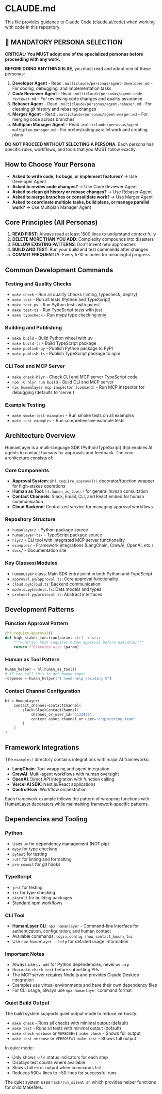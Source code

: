# CLAUDE.md

This file provides guidance to Claude Code (claude.ai/code) when working with code in this repository.

## 🚨 MANDATORY PERSONA SELECTION

**CRITICAL: You MUST adopt one of the specialized personas before proceeding with any work.**

**BEFORE DOING ANYTHING ELSE**, you must read and adopt one of these personas:

1. **Developer Agent** - Read `.multiclaude/personas/agent-developer.md` - For coding, debugging, and implementation tasks
2. **Code Reviewer Agent** - Read `.multiclaude/personas/agent-code-reviewer.md` - For reviewing code changes and quality assurance
3. **Rebaser Agent** - Read `.multiclaude/personas/agent-rebaser.md` - For cleaning git history and rebasing changes
4. **Merger Agent** - Read `.multiclaude/personas/agent-merger.md` - For merging code across branches
5. **Multiplan Manager Agent** - Read `.multiclaude/personas/agent-multiplan-manager.md` - For orchestrating parallel work and creating plans

**DO NOT PROCEED WITHOUT SELECTING A PERSONA.** Each persona has specific rules, workflows, and tools that you MUST follow exactly.

## How to Choose Your Persona

- **Asked to write code, fix bugs, or implement features?** → Use Developer Agent
- **Asked to review code changes?** → Use Code Reviewer Agent
- **Asked to clean git history or rebase changes?** → Use Rebaser Agent
- **Asked to merge branches or consolidate work?** → Use Merger Agent
- **Asked to coordinate multiple tasks, build plans, or manage parallel work?** → Use Multiplan Manager Agent

## Core Principles (All Personas)

1. **READ FIRST**: Always read at least 1500 lines to understand context fully
2. **DELETE MORE THAN YOU ADD**: Complexity compounds into disasters
3. **FOLLOW EXISTING PATTERNS**: Don't invent new approaches
4. **BUILD AND TEST**: Run your build and test commands after changes
5. **COMMIT FREQUENTLY**: Every 5-10 minutes for meaningful progress

## Common Development Commands

### Testing and Quality Checks

- `make check` - Run all quality checks (linting, typecheck, deptry)
- `make test` - Run all tests (Python and TypeScript)
- `make test-py` - Run Python tests with pytest
- `make test-ts` - Run TypeScript tests with jest
- `make typecheck` - Run mypy type checking only

### Building and Publishing

- `make build` - Build Python wheel with uv
- `make build-ts` - Build TypeScript package
- `make publish-py` - Publish Python package to PyPI
- `make publish-ts` - Publish TypeScript package to npm

### CLI Tool and MCP Server

- `make check-hlyr` - Check CLI and MCP server TypeScript code
- `npm -C hlyr run build` - Build CLI and MCP server
- `npx humanlayer mcp inspector [command]` - Run MCP inspector for debugging (defaults to 'serve')

### Example Testing

- `make smoke-test-examples` - Run smoke tests on all examples
- `make test-examples` - Run comprehensive example tests

## Architecture Overview

HumanLayer is a multi-language SDK (Python/TypeScript) that enables AI agents to contact humans for approvals and feedback. The core architecture consists of:

### Core Components

- **Approval System**: `@hl.require_approval()` decorator/function wrapper for high-stakes operations
- **Human as Tool**: `hl.human_as_tool()` for general human consultation
- **Contact Channels**: Slack, Email, CLI, and React embed for human communication
- **Cloud Backend**: Centralized service for managing approval workflows

### Repository Structure

- `humanlayer/` - Python package source
- `humanlayer-ts/` - TypeScript package source
- `hlyr/` - CLI tool with integrated MCP server functionality
- `examples/` - Framework integrations (LangChain, CrewAI, OpenAI, etc.)
- `docs/` - Documentation site

### Key Classes/Modules

- `HumanLayer` class: Main SDK entry point in both Python and TypeScript
- `approval.py`/`approval.ts`: Core approval functionality
- `cloud.py`/`cloud.ts`: Backend communication
- `models.py`/`models.ts`: Data models and types
- `protocol.py`/`protocol.ts`: Abstract interfaces

## Development Patterns

### Function Approval Pattern

```python
@hl.require_approval()
def high_stakes_function(param: str) -> str:
    """Function that requires human approval before execution"""
    return f"Executed with {param}"
```

### Human as Tool Pattern

```python
human_helper = hl.human_as_tool()
# AI can call this to get human input
response = human_helper("I need help deciding X")
```

### Contact Channel Configuration

```python
hl = HumanLayer(
    contact_channel=ContactChannel(
        slack=SlackContactChannel(
            channel_or_user_id="C123456",
            context_about_channel_or_user="engineering team"
        )
    )
)
```

## Framework Integrations

The `examples/` directory contains integrations with major AI frameworks:

- **LangChain**: Tool wrapping and agent integration
- **CrewAI**: Multi-agent workflows with human oversight
- **OpenAI**: Direct API integration with function calling
- **Vercel AI SDK**: Next.js/React applications
- **ControlFlow**: Workflow orchestration

Each framework example follows the pattern of wrapping functions with HumanLayer decorators while maintaining framework-specific patterns.

## Dependencies and Tooling

### Python

- Uses `uv` for dependency management (NOT pip)
- `mypy` for type checking
- `pytest` for testing
- `ruff` for linting and formatting
- `pre-commit` for git hooks

### TypeScript

- `jest` for testing
- `tsc` for type checking
- `pkgroll` for building packages
- Standard npm workflows

### CLI Tool

- **HumanLayer CLI**: `npx humanlayer` - Command-line interface for authentication, configuration, and human contact
- Available commands: `login`, `config show`, `contact_human`, `tui`
- Use `npx humanlayer --help` for detailed usage information

### Important Notes

- Always use `uv add` for Python dependencies, never `uv pip`
- Run `make check test` before submitting PRs
- The MCP server requires Node.js and provides Claude Desktop integration
- Examples use virtual environments and have their own dependency files
- For CLI usage, always use `npx humanlayer` command format

### Quiet Build Output

The build system supports quiet output mode to reduce verbosity:

- `make check` - Runs all checks with minimal output (default)
- `make test` - Runs all tests with minimal output (default)
- `make check-verbose` or `VERBOSE=1 make check` - Shows full output
- `make test-verbose` or `VERBOSE=1 make test` - Shows full output

In quiet mode:

- Only shows ✓/✗ status indicators for each step
- Displays test counts where available
- Shows full error output when commands fail
- Reduces 500+ lines to ~50 lines for successful runs

The quiet system uses `hack/run_silent.sh` which provides helper functions for child Makefiles.
